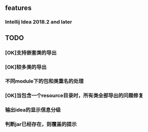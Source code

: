## features
### Intellij Idea 2018.2 and later
## TODO 
### [OK]支持嵌套类的导出
### [OK]较多类的导出
### 不同module下的包和类重名的处理
### [OK]当包含一个resource目录时，所有类全部导出的问题修复
### 输出idea的显示信息分级
### 判断jar已经存在，则覆盖的提示